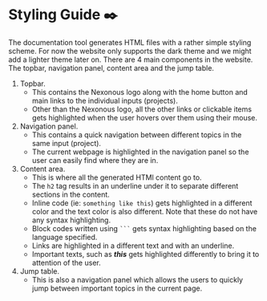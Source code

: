 # Styling Guide ✒️

The documentation tool generates HTML files with a rather simple styling scheme. For now the website only supports the dark theme and we might add a lighter theme later on. There are 4 main components in the website. The topbar, navigation panel, content area and the jump table.

1. Topbar.
    - This contains the Nexonous logo along with the home button and main links to the individual inputs (projects).
    - Other than the Nexonous logo, all the other links or clickable items gets highlighted when the user hovers over them using their mouse.
2. Navigation panel.
    - This contains a quick navigation between different topics in the same input (project).
    - The current webpage is highlighted in the navigation panel so the user can easily find where they are in.
3. Content area.
    - This is where all the generated HTMl content go to.
    - The `h2` tag results in an underline under it to separate different sections in the content.
    - Inline code (ie: `something like this`) gets highlighted in a different color and the text color is also different. Note that these do not have any syntax highlighting.
    - Block codes written using ` ``` ` gets syntax highlighting based on the language specified.
    - Links are highlighted in a different text and with an underline.
    - Important texts, such as ***this*** gets highlighted differently to bring it to attention of the user.
4. Jump table.
    - This is also a navigation panel which allows the users to quickly jump between important topics in the current page.
